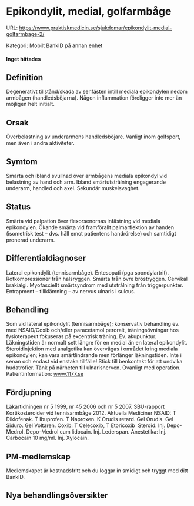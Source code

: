 # Epikondylit, medial, golfarmbåge

URL: https://www.praktiskmedicin.se/sjukdomar/epikondylit-medial-golfarmbage-2/



Kategori: Mobilt BankID på annan enhet

#### Inget hittades

## Definition

Degenerativt tillstånd/skada av senfästen intill mediala epikondylen nedom armbågen (handledsböjarna). Någon inflammation föreligger inte mer än möjligen helt initialt.

## Orsak

Överbelastning av underarmens handledsböjare. Vanligt inom golfsport, men även i andra aktiviteter.

## Symtom

Smärta och ibland svullnad över armbågens mediala epikondyl vid belastning av hand och arm. Ibland smärtutstrålning engagerande underarm, handled och axel. Sekundär muskelsvaghet.

## Status

Smärta vid palpation över flexorsenornas infästning vid mediala epikondylen. Ökande smärta vid framförallt palmarflektion av handen (isometrisk test – dvs. håll emot patientens handrörelse) och samtidigt pronerad underarm.

## Differentialdiagnoser

Lateral epikondylit (tennisarmbåge). Entesopati (pga spondylartrit). Rotkompressioner från halsryggen. Smärta från övre bröstryggen. Cervikal brakialgi. Myofasciellt smärtsyndrom med utstrålning från triggerpunkter. Entrapment – tillklämning – av nervus ulnaris i sulcus.

## Behandling

Som vid lateral epikondylit (tennisarmbåge); konservativ behandling ev. med NSAID/Coxib och/eller paracetamol peroralt, träningsövningar hos fysioterapeut fokuseras på excentrisk träning. Ev. akupunktur. Läkningstiden är normalt sett längre för en medial än en lateral epikondylit. Steroidinjektion med analgetika kan övervägas i området kring mediala epikondylen; kan vara smärtlindrande men förlänger läkningstiden. Inte i senan och endast vid enstaka tillfälle! Stick till benkontakt för att undvika hudatrofier. Tänk på närheten till ulnarisnerven. Ovanligt med operation.
Patientinformation: www.1177.se

## Fördjupning

Läkartidningen nr 5 1999, nr 45 2006 och nr 5 2007.
SBU-rapport Kortikosteroider vid tennisarmbåge 2012.
Aktuella Mediciner
NSAID: T Diklofenak. T Ibuprofen. T Naproxen. K Orudis retard. Gel Orudis.
Gel Siduro. Gel Voltaren.
Coxib: T Celecoxib, T Etoricoxib 
Steroid: Inj. Depo-Medrol. Depo-Medrol cum lidocain. Inj. Lederspan.
Anestetika: Inj. Carbocain 10 mg/ml. Inj. Xylocain.

## PM-medlemskap

Medlemskapet är kostnadsfritt och du loggar in smidigt och tryggt med ditt BankID.

## Nya behandlingsöversikter

